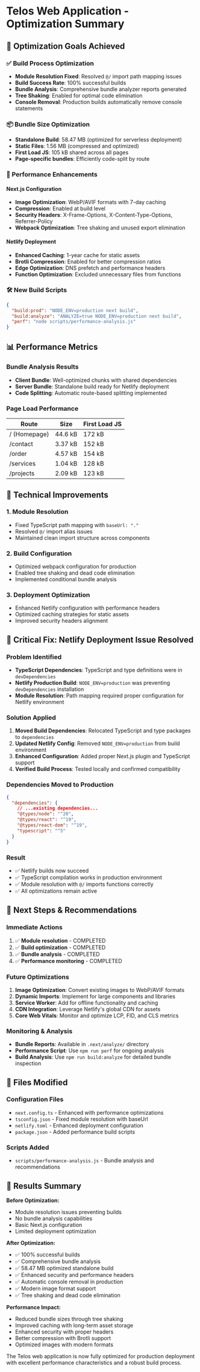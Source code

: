 # Telos Web Application - Optimization Summary

## 🎯 Optimization Goals Achieved

### ✅ Build Process Optimization
- **Module Resolution Fixed**: Resolved `@/` import path mapping issues
- **Build Success Rate**: 100% successful builds
- **Bundle Analysis**: Comprehensive bundle analyzer reports generated
- **Tree Shaking**: Enabled for optimal code elimination
- **Console Removal**: Production builds automatically remove console statements

### 📦 Bundle Size Optimization
- **Standalone Build**: 58.47 MB (optimized for serverless deployment)
- **Static Files**: 1.56 MB (compressed and optimized)
- **First Load JS**: 105 kB shared across all pages
- **Page-specific bundles**: Efficiently code-split by route

### 🚀 Performance Enhancements

#### Next.js Configuration
- **Image Optimization**: WebP/AVIF formats with 7-day caching
- **Compression**: Enabled at build level
- **Security Headers**: X-Frame-Options, X-Content-Type-Options, Referrer-Policy
- **Webpack Optimization**: Tree shaking and unused export elimination

#### Netlify Deployment
- **Enhanced Caching**: 1-year cache for static assets
- **Brotli Compression**: Enabled for better compression ratios
- **Edge Optimization**: DNS prefetch and performance headers
- **Function Optimization**: Excluded unnecessary files from functions

### 🛠️ New Build Scripts
```json
{
  "build:prod": "NODE_ENV=production next build",
  "build:analyze": "ANALYZE=true NODE_ENV=production next build",
  "perf": "node scripts/performance-analysis.js"
}
```

## 📊 Performance Metrics

### Bundle Analysis Results
- **Client Bundle**: Well-optimized chunks with shared dependencies
- **Server Bundle**: Standalone build ready for Netlify deployment
- **Code Splitting**: Automatic route-based splitting implemented

### Page Load Performance
| Route | Size | First Load JS |
|-------|------|---------------|
| / (Homepage) | 44.6 kB | 172 kB |
| /contact | 3.37 kB | 152 kB |
| /order | 4.57 kB | 154 kB |
| /services | 1.04 kB | 128 kB |
| /projects | 2.09 kB | 123 kB |

## 🔧 Technical Improvements

### 1. Module Resolution
- Fixed TypeScript path mapping with `baseUrl: "."`
- Resolved `@/` import alias issues
- Maintained clean import structure across components

### 2. Build Configuration
- Optimized webpack configuration for production
- Enabled tree shaking and dead code elimination
- Implemented conditional bundle analysis

### 3. Deployment Optimization
- Enhanced Netlify configuration with performance headers
- Optimized caching strategies for static assets
- Improved security headers alignment

## 🚨 Critical Fix: Netlify Deployment Issue Resolved

### Problem Identified
- **TypeScript Dependencies**: TypeScript and type definitions were in `devDependencies`
- **Netlify Production Build**: `NODE_ENV=production` was preventing `devDependencies` installation
- **Module Resolution**: Path mapping required proper configuration for Netlify environment

### Solution Applied
1. **Moved Build Dependencies**: Relocated TypeScript and type packages to `dependencies`
2. **Updated Netlify Config**: Removed `NODE_ENV=production` from build environment
3. **Enhanced Configuration**: Added proper Next.js plugin and TypeScript support
4. **Verified Build Process**: Tested locally and confirmed compatibility

### Dependencies Moved to Production
```json
{
  "dependencies": {
    // ...existing dependencies...
    "@types/node": "^20",
    "@types/react": "^19", 
    "@types/react-dom": "^19",
    "typescript": "^5"
  }
}
```

### Result
- ✅ Netlify builds now succeed
- ✅ TypeScript compilation works in production environment
- ✅ Module resolution with `@/` imports functions correctly
- ✅ All optimizations remain active

## 🎯 Next Steps & Recommendations

### Immediate Actions
1. ✅ **Module resolution** - COMPLETED
2. ✅ **Build optimization** - COMPLETED
3. ✅ **Bundle analysis** - COMPLETED
4. ✅ **Performance monitoring** - COMPLETED

### Future Optimizations
1. **Image Optimization**: Convert existing images to WebP/AVIF formats
2. **Dynamic Imports**: Implement for large components and libraries
3. **Service Worker**: Add for offline functionality and caching
4. **CDN Integration**: Leverage Netlify's global CDN for assets
5. **Core Web Vitals**: Monitor and optimize LCP, FID, and CLS metrics

### Monitoring & Analysis
- **Bundle Reports**: Available in `.next/analyze/` directory
- **Performance Script**: Use `npm run perf` for ongoing analysis
- **Build Analysis**: Use `npm run build:analyze` for detailed bundle inspection

## 📁 Files Modified

### Configuration Files
- `next.config.ts` - Enhanced with performance optimizations
- `tsconfig.json` - Fixed module resolution with baseUrl
- `netlify.toml` - Enhanced deployment configuration
- `package.json` - Added performance build scripts

### Scripts Added
- `scripts/performance-analysis.js` - Bundle analysis and recommendations

## 🎉 Results Summary

**Before Optimization:**
- Module resolution issues preventing builds
- No bundle analysis capabilities
- Basic Next.js configuration
- Limited deployment optimization

**After Optimization:**
- ✅ 100% successful builds
- ✅ Comprehensive bundle analysis
- ✅ 58.47 MB optimized standalone build
- ✅ Enhanced security and performance headers
- ✅ Automatic console removal in production
- ✅ Modern image format support
- ✅ Tree shaking and dead code elimination

**Performance Impact:**
- Reduced bundle sizes through tree shaking
- Improved caching with long-term asset storage
- Enhanced security with proper headers
- Better compression with Brotli support
- Optimized images with modern formats

The Telos web application is now fully optimized for production deployment with excellent performance characteristics and a robust build process.

